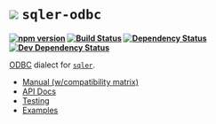 <b class="jsdocp-remove-me">

# ![](https://raw.githubusercontent.com/ugate/sqler/master/jsdocp/static/favicon-32x32.png) `sqler-odbc`

[![npm version](https://badgen.net/npm/v/sqler-odbc?color=orange&icon=npm)](https://www.npmjs.com/package/sqler-odbc)
[![Build Status](https://badgen.net/travis/ugate/sqler-odbc?icon=travis)](https://travis-ci.com/ugate/sqler-odbc)
[![Dependency Status](https://badgen.net/david/dep/ugate/sqler-odbc)](https://david-dm.org/ugate/sqler-odbc)
[![Dev Dependency Status](https://badgen.net/david/dev/ugate/sqler-odbc)](https://david-dm.org/ugate/sqler-odbc?type=dev)

</b>

[ODBC](https://oracle.github.io/node-odbc) dialect for [`sqler`](https://github.com/ugate/sqler).

- [Manual (w/compatibility matrix)](https://ugate.github.io/sqler-oracle/tutorial-1-manual.html)
- [API Docs](https://ugate.github.io/sqler-oracle/module.exports.html)
- [Testing](https://ugate.github.io/sqler-oracle/tutorial-8-testing.html)
- [Examples](https://ugate.github.io/sqler-oracle/tutorial-1-manual.html#examples)
